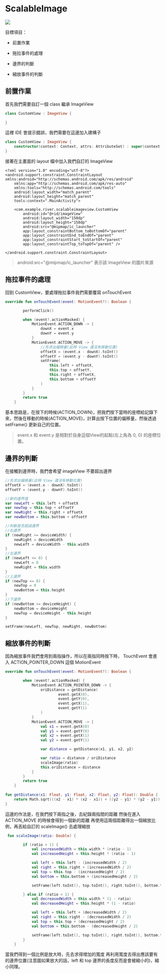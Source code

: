 ScalableImage
===
![](https://i.imgur.com/99IXGEl.gif)

目標項目：
- 前置作業

- 拖拉事件的處理
- 邊界的判斷
- 縮放事件的判斷

## 前置作業
首先我們需要自訂一個 class 繼承 ImageView

```kotlin
class CustomView : ImageView {
        
}
```
這裡 IDE 會提示錯誤，我們需要在這邊加入建構子
```kotlin
class CustomView : ImageView {
    constructor(context: Context, attrs: AttributeSet) : super(context, attrs)
}
```

接著在主畫面的 layout 檔中加入我們自訂的 ImageView
```xml=
<?xml version="1.0" encoding="utf-8"?>
<android.support.constraint.ConstraintLayout xmlns:android="http://schemas.android.com/apk/res/android"
    xmlns:app="http://schemas.android.com/apk/res-auto"
    xmlns:tools="http://schemas.android.com/tools"
    android:layout_width="match_parent"
    android:layout_height="match_parent"
    tools:context=".MainActivity">

    <com.example.river.scalableimageview.CustomView
        android:id="@+id/imageView"
        android:layout_width="150dp"
        android:layout_height="150dp"
        android:src="@mipmap/ic_launcher"
        app:layout_constraintBottom_toBottomOf="parent"
        app:layout_constraintEnd_toEndOf="parent"
        app:layout_constraintStart_toStartOf="parent"
        app:layout_constraintTop_toTopOf="parent" />

</android.support.constraint.ConstraintLayout>
```
> android:src="@mipmap/ic_launcher" 表示該 ImageView 的圖片來源

## 拖拉事件的處理
回到 CustomView，要處理拖拉事件我們需要覆寫 onTouchEvent
```kotlin
override fun onTouchEvent(event: MotionEvent?): Boolean {

        performClick()

        when (event?.actionMasked) {
            MotionEvent.ACTION_DOWN -> {
                downX = event.x
                downY = event.y
            }
            MotionEvent.ACTION_MOVE -> {
                //先求出偏移量(此時 View 還沒有移動位置)
                offsetX = (event.x - downX).toInt()
                offsetY = (event.y - downY).toInt()
                setFrame(
                    this.left + offsetX,
                    this.top + offsetY,
                    this.right + offsetX,
                    this.bottom + offsetY
                )
            }
        }
        return true
    }
```

基本思路是，在按下的時候(ACTION_DOWN)，把我們按下當時的座標給記錄下來，然後在移動的時候(ACTION_MOVE)，計算出按下位置的偏移量，然後透過 setFrame() 更新自己的位置。
>event.x 和 event.y 是相對於自身這個View的起點(左上角為 0, 0) 的座標位置。

## 邊界的判斷
在接觸到邊界時，我們會希望 imageView 不要超出邊界
```kotlin
//先求出偏移量(此時 View 還沒有移動位置)
offsetX = (event.x - downX).toInt()
offsetY = (event.y - downY).toInt()

//新的邊界值
var newLeft = this.left + offsetX
var newTop = this.top + offsetY
var newRight = this.right + offsetX
var newBottom = this.bottom + offsetY

//判斷是否超過邊界
//右邊界
if (newRight >= deviceWidth) {
    newRight = deviceWidth
    newLeft = deviceWidth - this.width
}
//左邊界
if (newLeft <= 0) {
    newLeft = 0
    newRight = this.width
}
//上邊界
if (newTop <= 0) {
    newTop = 0
    newBottom = this.height
}
//下邊界
if (newBottom >= deviceHeight) {
    newBottom = deviceHeight
    newTop = deviceHeight - this.height
}

setFrame(newLeft, newTop, newRight, newBottom)

```


## 縮放事件的判斷

因為縮放事件我們會用到兩指操作，所以在兩指同時按下時， TouchEvent 會進入 ACTION_POINTER_DOWN 這個 MotionEvent
```kotlin
override fun onTouchEvent(event: MotionEvent?): Boolean {

        when (event?.actionMasked) {
            MotionEvent.ACTION_POINTER_DOWN -> {
                oriDistance = getDistance(
                        event.getX(0),
                        event.getY(0),
                        event.getX(1),
                        event.getY(1)
                )
            }
            MotionEvent.ACTION_MOVE -> {
                val x1 = event.getX(0)
                val y1 = event.getY(0)
                val x2 = event.getX(1)
                val y2 = event.getY(1)

                var distance = getDistance(x1, y1, x2, y2)

                var ratio = distance / oriDistance
                scaleImage(ratio)
                this.oriDistance = distance
            }
        }
        return true
    }
    
fun getDistance(x1: Float, y1: Float, x2: Float, y2: Float): Double {
    return Math.sqrt(((x2 - x1) * (x2 - x1)) + ((y2 - y1) * (y2 - y1)).toDouble())
}
```
這邊的作法是，在我們按下兩指之後，去紀錄兩指間的距離
然後在進入 ACTION_MOVE 的時候會得到一個新的距離
再使用這兩個距離得出一個縮放比例，再丟給自訂的 scaleImage() 去處理縮放

```kotlin
 fun scaleImage(ratio: Double) {

        if (ratio > 1) {
            val increasedWidth = this.width * (ratio - 1)
            val increasedHeight = this.height * (ratio - 1)

            val left = this.left - (increasedWidth / 2)
            val right = this.right + (increasedWidth / 2)
            val top = this.top - (increasedHeight / 2)
            val bottom = this.bottom + (increasedHeight / 2)

            setFrame(left.toInt(), top.toInt(), right.toInt(), bottom.toInt())

        } else if (ratio < 1) {
            val decreasedWidth = this.width * (1 - ratio) 
            val decreasedHeight = this.height * (1 - ratio) 

            val left = this.left + (decreasedWidth / 2)
            val right = this.right - (decreasedWidth / 2)
            val top = this.top + (decreasedHeight / 2)
            val bottom = this.bottom - (decreasedHeight / 2)

            setFrame(left.toInt(), top.toInt(), right.toInt(), bottom.toInt())
        }
    }
```

當我們得到一個比例是放大時，先去求得增加的寬度
再利用寬度去得出應該要有的邊界位置(注意圖如果放大的話，left 和 top 邊界的長度反而是會被縮小的)，縮小同理。